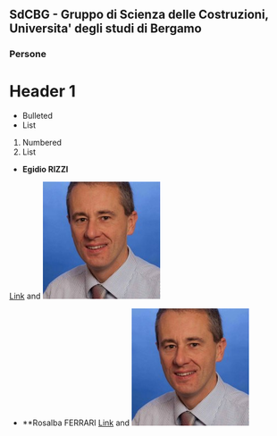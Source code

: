 ## SdCBG - Gruppo di Scienza delle Costruzioni, Universita' degli studi di Bergamo


### Persone

# Header 1

- Bulleted
- List

1. Numbered
2. List

- **Egidio RIZZI**

[Link](https://www.unibg.it/ugov/person/2966) and ![Image](https://github.com/SdCBG/SdCBG.github.io/blob/main/Files/egidiorizzi3.jpg)

- **Rosalba FERRARI
[Link](https://www.unibg.it/ugov/person/483) and ![Image](https://github.com/SdCBG/SdCBG.github.io/blob/main/Files/egidiorizzi3.jpg)
 
